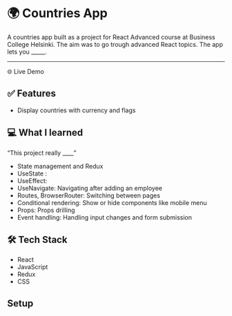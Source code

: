 # 🌍 Countries App 

A countries app built as a project for React Advanced course at Business College Helsinki. The aim was to go trough advanced React topics. The app lets you _____. 

____

🌐 Live Demo

## ✅ Features

* Display countries with currency and flags

## 💻 What I learned

“This project really ____” 

* State management and Redux 
* UseState : 
* UseEffect: 
* UseNavigate: Navigating after adding an employee
* Routes, BrowserRouter: Switching between pages
* Conditional rendering: Show or hide components like mobile menu
* Props: Props drilling
* Event handling: Handling input changes and form submission


## 🛠️ Tech Stack

* React
* JavaScript
* Redux
* CSS

## Setup
